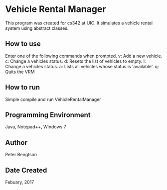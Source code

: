 # Vehicle Rental Manager

This program was created for cs342 at UIC. It simulates a vehicle rental system using abstract classes. 

## How to use

Enter one of the following commands when prompted.
v: Add a new vehicle.
c: Change a vehicles status.
d: Resets the list of vehicles to empty.
l: Change a vehicles status.
a: Lists all vehicles whose status is 'available'.
q: Quits the VRM 

## How to run

Simple compile and run VehicleRentalManager

## Programming Environment

Java, Notepad++, Windows 7

## Author

Peter Bengtson

## Date Created

Febuary, 2017
